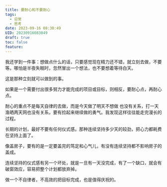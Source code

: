 ```yaml
---
title: 要耐心和不要耐心
tags:
  - 日常
  - 思考
date: 2023-09-16 08:30:49
UID: 20230916083049
draft: true
toc: false
feature:
---
```

我还学到一件事：想做点什么的话，只要感觉现在精力还不错，就立刻去做，不要等。哪怕是半夜失眠时，忽然冒出一个想法，也不要想着等待白天。

这是那种立刻就可以做到的事。

如果是一个需要付出很多努力才能完成的项目或目标，则相反，要耐心点，再耐心点。

耐心的重点不是每天自律的去做，而是今天做了明天不想做 也没有关系，打一天渔晒两天网也没有关系，要有捡起来继续做的勇气。我发现这样往往能走完漫长的过程。

长期的计划，最好不要有任何仪式感。那种连续坚持多少天的较劲，把心力都耗费在坚持上面了。

像盖房子，要有的是一定要盖完的笃定和心气儿，有没有连续坚持都不影响房子的盖成。

连续坚持的仪式感有另一个坏处，就是一旦有一天没完成，有了一个缺口，就会有破窗效应，容易把整个计划都放弃掉。

做一个不自律者，不高效的把目标完成，也是值得庆祝的。